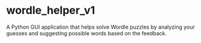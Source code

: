 # wordle_helper_v1
A Python GUI application that helps solve Wordle puzzles by analyzing your guesses and suggesting possible words based on the feedback.
